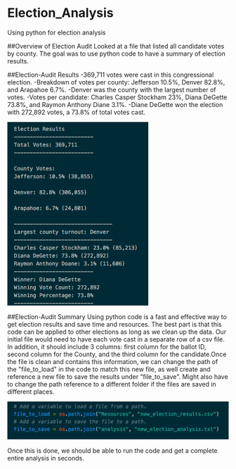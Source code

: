 # Election_Analysis
Using python for election analysis

##Overview of Election Audit
Looked at a file that listed all candidate votes by county. The goal was to use python code to have a summary of election results. 

##Election-Audit Results
-369,711 votes were cast in this congressional election.
-Breakdown of votes per county: Jefferson 10.5%, Denver 82.8%, and Arapahoe 6.7%.
-Denver was the county with the largest number of votes.
-Votes per candidate: Charles Casper Stockham 23%, Diana DeGette 73.8%, and Raymon Anthony Diane 3.1%.
-Diane DeGette won the election with 272,892 votes, a 73.8% of total votes cast. 

![](Resources/election_image.png)

##Election-Audit Summary
Using python code is a fast and effective way to get election results and save time and resources. The best part is that this code can be applied to other elections as long as we clean up the data. Our initial file would need to have each vote cast in a separate row of a csv file. In addition, it should include 3 columns: first column for the ballot ID, second column for the County, and the third column for the candidate.Once the file is clean and contains this information, we can change the path of the "file_to_load" in the code to match this new file, as well create and reference a new file to save the results under "file_to_save". Might also have to change the path reference to a different folder if the files are saved in different places. 

![](Resources/path.png)

Once this is done, we should be able to run the code and get a complete entire analysis in seconds. 